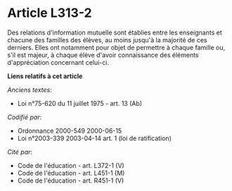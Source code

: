# Article L313-2

Des relations d'information mutuelle sont établies entre les enseignants et chacune des familles des élèves, au moins jusqu'à
la majorité de ces derniers. Elles ont notamment pour objet de permettre à chaque famille ou, s'il est majeur, à chaque élève
d'avoir connaissance des éléments d'appréciation concernant celui-ci.

**Liens relatifs à cet article**

_Anciens textes_:

  - Loi n°75-620 du 11 juillet 1975 - art. 13 (Ab)

_Codifié par_:

  - Ordonnance 2000-549 2000-06-15
  - Loi n°2003-339 2003-04-14 art. 1 (loi de ratification)

_Cité par_:

  - Code de l'éducation - art. L372-1 (V)
  - Code de l'éducation - art. L451-1 (M)
  - Code de l'éducation - art. R451-1 (V)

